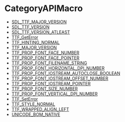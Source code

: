 # CategoryAPIMacro

<!-- END CATEGORY DOCUMENTATION -->

<!-- DO NOT HAND-EDIT CATEGORY LISTS, THEY ARE AUTOGENERATED AND WILL BE OVERWRITTEN, BASED ON TAGS IN INDIVIDUAL PAGE FOOTERS. EDIT THOSE INSTEAD. -->
<!-- BEGIN CATEGORY LIST -->
- [SDL_TTF_MAJOR_VERSION](SDL_TTF_MAJOR_VERSION)
- [SDL_TTF_VERSION](SDL_TTF_VERSION)
- [SDL_TTF_VERSION_ATLEAST](SDL_TTF_VERSION_ATLEAST)
- [TTF_GetError](TTF_GetError)
- [TTF_HINTING_NORMAL](TTF_HINTING_NORMAL)
- [TTF_MAJOR_VERSION](TTF_MAJOR_VERSION)
- [TTF_PROP_FONT_FACE_NUMBER](TTF_PROP_FONT_FACE_NUMBER)
- [TTF_PROP_FONT_FACE_POINTER](TTF_PROP_FONT_FACE_POINTER)
- [TTF_PROP_FONT_FILENAME_STRING](TTF_PROP_FONT_FILENAME_STRING)
- [TTF_PROP_FONT_HORIZONTAL_DPI_NUMBER](TTF_PROP_FONT_HORIZONTAL_DPI_NUMBER)
- [TTF_PROP_FONT_IOSTREAM_AUTOCLOSE_BOOLEAN](TTF_PROP_FONT_IOSTREAM_AUTOCLOSE_BOOLEAN)
- [TTF_PROP_FONT_IOSTREAM_OFFSET_NUMBER](TTF_PROP_FONT_IOSTREAM_OFFSET_NUMBER)
- [TTF_PROP_FONT_IOSTREAM_POINTER](TTF_PROP_FONT_IOSTREAM_POINTER)
- [TTF_PROP_FONT_SIZE_NUMBER](TTF_PROP_FONT_SIZE_NUMBER)
- [TTF_PROP_FONT_VERTICAL_DPI_NUMBER](TTF_PROP_FONT_VERTICAL_DPI_NUMBER)
- [TTF_SetError](TTF_SetError)
- [TTF_STYLE_NORMAL](TTF_STYLE_NORMAL)
- [TTF_WRAPPED_ALIGN_LEFT](TTF_WRAPPED_ALIGN_LEFT)
- [UNICODE_BOM_NATIVE](UNICODE_BOM_NATIVE)
<!-- END CATEGORY LIST -->

